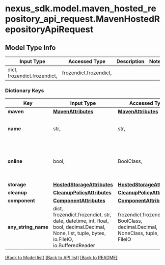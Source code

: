 # nexus_sdk.model.maven_hosted_repository_api_request.MavenHostedRepositoryApiRequest

## Model Type Info

| Input Type                   | Accessed Type          | Description | Notes |
| ---------------------------- | ---------------------- | ----------- | ----- |
| dict, frozendict.frozendict, | frozendict.frozendict, |             |

### Dictionary Keys

| Key                 | Input Type                                                                                                                                  | Accessed Type                                                                           | Description                                                        | Notes      |
| ------------------- | ------------------------------------------------------------------------------------------------------------------------------------------- | --------------------------------------------------------------------------------------- | ------------------------------------------------------------------ | ---------- |
| **maven**           | [**MavenAttributes**](MavenAttributes.md)                                                                                                   | [**MavenAttributes**](MavenAttributes.md)                                               |                                                                    |
| **name**            | str,                                                                                                                                        | str,                                                                                    | A unique identifier for this repository                            |
| **online**          | bool,                                                                                                                                       | BoolClass,                                                                              | Whether this repository accepts incoming requests                  |
| **storage**         | [**HostedStorageAttributes**](HostedStorageAttributes.md)                                                                                   | [**HostedStorageAttributes**](HostedStorageAttributes.md)                               |                                                                    |
| **cleanup**         | [**CleanupPolicyAttributes**](CleanupPolicyAttributes.md)                                                                                   | [**CleanupPolicyAttributes**](CleanupPolicyAttributes.md)                               |                                                                    | [optional] |
| **component**       | [**ComponentAttributes**](ComponentAttributes.md)                                                                                           | [**ComponentAttributes**](ComponentAttributes.md)                                       |                                                                    | [optional] |
| **any_string_name** | dict, frozendict.frozendict, str, date, datetime, int, float, bool, decimal.Decimal, None, list, tuple, bytes, io.FileIO, io.BufferedReader | frozendict.frozendict, str, BoolClass, decimal.Decimal, NoneClass, tuple, bytes, FileIO | any string name can be used but the value must be the correct type | [optional] |

[[Back to Model list]](../../README.md#documentation-for-models) [[Back to API list]](../../README.md#documentation-for-api-endpoints) [[Back to README]](../../README.md)

